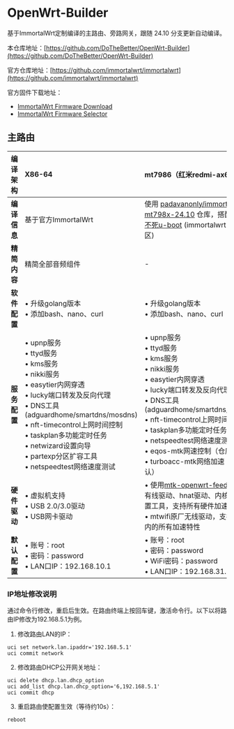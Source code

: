 # OpenWrt-Builder
基于ImmortalWrt定制编译的主路由、旁路网关，跟随 24.10 分支更新自动编译。

本仓库地址：[https://github.com/DoTheBetter/OpenWrt-Builder](https://github.com/DoTheBetter/OpenWrt-Builder)

官方仓库地址：[https://github.com/immortalwrt/immortalwrt](https://github.com/immortalwrt/immortalwrt)

官方固件下载地址：
- [ImmortalWrt Firmware Download](https://downloads.immortalwrt.org/)
- [ImmortalWrt Firmware Selector](https://firmware-selector.immortalwrt.org/)

## 主路由

| 编译架构 | X86-64 | mt7986（红米redmi-ax6000） |
|---------|:-------|:-----------------|
| **编译信息** | 基于官方ImmortalWrt | 使用 [padavanonly/immortalwrt-mt798x-24.10](https://github.com/padavanonly/immortalwrt-mt798x-24.10) 仓库，搭配 [H大的不死u-boot](https://github.com/hanwckf/bl-mt798x) (immortalwrt-110m分区) |
| **精简内容** | 精简全部音频组件 | - |
| **软件配置** | • 升级golang版本<br>• 添加bash、nano、curl | • 升级golang版本<br>• 添加bash、nano、curl |
| **服务配置** | • upnp服务<br>• ttyd服务<br>• kms服务<br>• nikki服务<br>• easytier内网穿透<br>• lucky端口转发及反向代理<br>• DNS工具(adguardhome/smartdns/mosdns)<br>• nft-timecontrol上网时间控制<br>• taskplan多功能定时任务<br>• netwizard设置向导<br>• partexp分区扩容工具<br>• netspeedtest网络速度测试 | • upnp服务<br>• ttyd服务<br>• kms服务<br>• nikki服务<br>• easytier内网穿透<br>• lucky端口转发及反向代理<br>• DNS工具(adguardhome/smartdns/mosdns)<br>• nft-timecontrol上网时间控制<br>• taskplan多功能定时任务<br>• netspeedtest网络速度测试<br />• eqos-mtk网速控制（仓库默认）<br />• turboacc-mtk网络加速（仓库默认） |
| **硬件驱动** | • 虚拟机支持<br>• USB 2.0/3.0驱动<br>• USB网卡驱动 | • 使用[mtk-openwrt-feeds](https://git01.mediatek.com/plugins/gitiles/openwrt/feeds/mtk-openwrt-feeds/)提供的有线驱动、hnat驱动、内核补丁及配置工具，支持所有硬件加速特性<br />• mtwifi原厂无线驱动，支持warp在内的所有加速特性 |
| **默认配置** | • 账号：root<br>• 密码：password<br>• LAN口IP：192.168.10.1 | • 账号：root<br>• 密码：password<br>• WiFi密码：password<br>• LAN口IP：192.168.31.1 |

### IP地址修改说明
通过命令行修改，重启后生效。在路由终端上按回车键，激活命令行。以下以将路由IP修改为192.168.5.1为例。

1. 修改路由LAN的IP：
```
uci set network.lan.ipaddr='192.168.5.1' 
uci commit network
```

2. 修改路由DHCP公开网关地址：
```
uci delete dhcp.lan.dhcp_option
uci add_list dhcp.lan.dhcp_option='6,192.168.5.1'
uci commit dhcp
```

3. 重启路由使配置生效（等待约10s）：
```
reboot
```